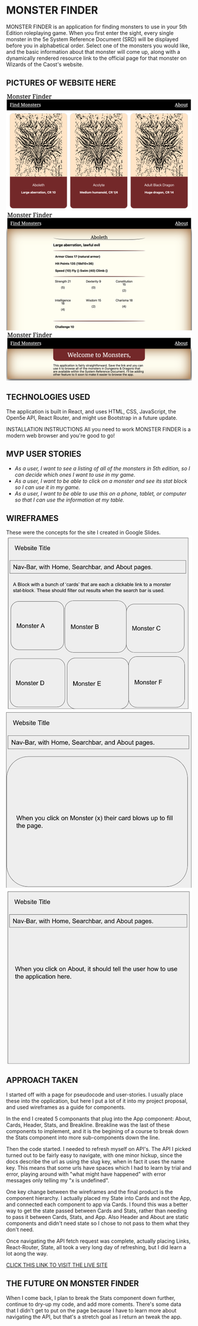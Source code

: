 # MONSTER FINDER

MONSTER FINDER is an application for finding monsters to use in your 5th Edition roleplaying game. 
When you first enter the sight, every single monster in the 5e System Reference Document (SRD) will be displayed before you in alphabetical order. Select one of the monsters you would like, and the basic information about that monster will come up, along with a dynamically rendered resource link to the official page for that monster on Wizards of the Caost's website.

## PICTURES OF WEBSITE HERE

![alt text](https://github.com/Rancor38/monster/blob/main/Screenshot%201.png?raw=true)
![alt text](https://github.com/Rancor38/monster/blob/main/Screenshot%202.png?raw=true)
![alt text](https://github.com/Rancor38/monster/blob/main/Screenshot%203.png?raw=true)

## TECHNOLOGIES USED
The application is built in React, and uses HTML, CSS, JavaScript, the Open5e API, React Router, and might use Bootstrap in a future update.

INSTALLATION INSTRUCTIONS
All you need to work MONSTER FINDER is a modern web browser and you're good to go!

## MVP USER STORIES
- _As a user, I want to see a listing of all of the monsters in 5th edition, so I can decide which ones I want to use in my game._
- _As a user, I want to be able to click on a monster and see its stat block so I can use it in my game._
- _As a user, I want to be able to use this on a phone, tablet, or computer so that I can use the information at my table._

## WIREFRAMES
These were the concepts for the site I created in Google Slides.
![alt text](https://github.com/Rancor38/monster/blob/main/proposal/wireframes/Wireframe%201.png?raw=true)
![alt text](https://github.com/Rancor38/monster/blob/main/proposal/wireframes/Wireframe%202.png?raw=true)
![alt text](https://github.com/Rancor38/monster/blob/main/proposal/wireframes/Wireframe%203.png?raw=true)

## APPROACH TAKEN
I started off with a page for pseudocode and user-stories. I usually place these into the opplication, but here I put a lot of it into my project proposal, and used wireframes as a guide for components.

In the end I created 5 componants that plug into the App component: About, Cards, Header, Stats, and Breakline. Breakline was the last of these components to implement, and it is the begining of a course to break down the Stats component into more sub-components down the line.

Then the code started. I needed to refresh myself on API's. The API I picked turned out to be fairly easy to navigate, with one minor hickup, since the docs describe the url as using the slug key, when in fact it uses the name key. This means that some urls have spaces which I had to learn by trial and error, playing around with "what might have happened" with error messages only telling my "x is undefined".

One key change between the wireframes and the final product is the component hierarchy. I actually placed my State into Cards and not the App, and connected each component to app via Cards. I found this was a better way to get the state passed between Cards and Stats, rather than needing to pass it between Cards, Stats, and App. Also Header and About are static components and didn't need state so I chose to  not pass to them what they don't need.

Once navigating the API fetch request was complete, actually placing Links, React-Router, State, all took a very long day of refreshing, but I did learn a lot aong the way.

[CLICK THIS LINK TO VISIT THE LIVE SITE](https://monster-finders.netlify.app/)

## THE FUTURE ON MONSTER FINDER

When I come back, I plan to break the Stats component down further, continue to dry-up my code, and add more coments. There's some data that I didn't get to put on the page because I have to learn more about navigating the API, but that's a stretch goal as I return an tweak the app.
